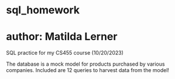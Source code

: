 # sql_homework
# author: Matilda Lerner
 SQL practice for my CS455 course (10/20/2023)

The database is a mock model for products purchased by various companies.
Included are 12 queries to harvest data from the model!